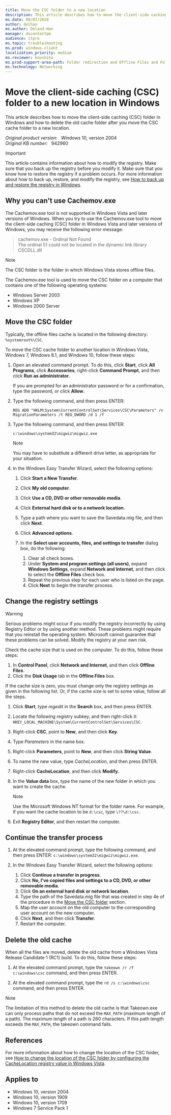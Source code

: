 ```yaml
---
title: Move the CSC folder to a new location
description: This article describes how to move the client-side caching (CSC) folder to a new location in Windows Vista or later versions of Windows.
ms.date: 08/07/2020
author: delhan
ms.author: Deland-Han
manager: dscontentpm
audience: itpro
ms.topic: troubleshooting
ms.prod: windows-client
localization_priority: medium
ms.reviewer: kaushika
ms.prod-support-area-path: Folder redirection and Offline Files and Folders (CSC)
ms.technology: Networking
---
```

# Move the client-side caching (CSC) folder to a new location in Windows

This article describes how to move the client-side caching (CSC) folder in Windows and how to delete the old cache folder after you move the CSC cache folder to a new location.

_Original product version:_ &nbsp; Windows 10, version 2004  
_Original KB number:_ &nbsp; 942960

> [!IMPORTANT]
> This article contains information about how to modify the registry. Make sure that you back up the registry before you modify it. Make sure that you know how to restore the registry if a problem occurs. For more information about how to back up, restore, and modify the registry, see [How to back up and restore the registry in Windows](https://support.microsoft.com/help/322756).

## Why you can't use Cachemov.exe

The Cachemov.exe tool is not supported in Windows Vista and later versions of Windows. When you try to use the Cachemov.exe tool to move the client-side caching (CSC) folder in Windows Vista and later versions of Windows, you may receive the following error message:

> cachemov.exe - Ordinal Not Found  
> The ordinal 51 could not be located in the dynamic link library CSCDLL.dll

> [!NOTE]
> The CSC folder is the folder in which Windows Vista stores offline files.

The Cachemov.exe tool is used to move the CSC folder on a computer that contains one of the following operating systems:

- Windows Server 2003
- Windows XP
- Windows 2000 Server

## Move the CSC folder

Typically, the offline files cache is located in the following directory: `%systemroot%\CSC`.

To move the CSC cache folder to another location in Windows Vista, Windows 7, Windows 8.1, and Windows 10, follow these steps:

1. Open an elevated command prompt. To do this, click **Start**, click **All Programs**, click **Accessories**, right-click **Command Prompt**, and then click **Run as administrator**.

    If you are prompted for an administrator password or for a confirmation, type the password, or click **Allow**.

2. Type the following command, and then press ENTER:

    ```console
    REG ADD "HKLM\System\CurrentControlSet\Services\CSC\Parameters" /v MigrationParameters /t REG_DWORD /d 1 /f
    ```

3. Type the following command, and then press ENTER:

    ```console
    c:\windows\system32\migwiz\migwiz.exe
    ```

    > [!NOTE]
    > You may have to substitute a different drive letter, as appropriate for your situation.

4. In the Windows Easy Transfer Wizard, select the following options:
  
    1. Click **Start a New Transfer**.
    2. Click **My old computer**.
    3. Click **Use a CD, DVD or other removable media**.
    4. Click **External hard disk or to a network location**.
    5. Type a path where you want to save the Savedata.mig file, and then click **Next**.
    6. Click **Advanced options**.
    7. In the **Select user accounts, files, and settings to transfer** dialog box, do the following:

        1. Clear all check boxes.
        2. Under **System and program settings (all users)**, expand **Windows Settings**, expand **Network and Internet**, and then click to select the **Offline Files** check box.
        3. Repeat the previous step for each user who is listed on the page.
        4. Click **Next** to begin the transfer process.

## Change the registry settings

> [!WARNING]
> Serious problems might occur if you modify the registry incorrectly by using Registry Editor or by using another method. These problems might require that you reinstall the operating system. Microsoft cannot guarantee that these problems can be solved. Modify the registry at your own risk.

Check the cache size that is used on the computer. To do this, follow these steps:

1. In **Control Panel**, click **Network and Internet**, and then click **Offline Files**.
2. Click the **Disk Usage** tab in the **Offline Files** box.

If the cache size is zero, you must change only the registry settings as given in the following list. Or, if the cache size is set to some value, follow all the steps.

1. Click **Start**, type *regedit* in the **Search** box, and then press ENTER.
2. Locate the following registry subkey, and then right-click it: `HKEY_LOCAL_MACHINE\System\CurrentControlSet\Services\CSC`.
3. Right-click **CSC**, point to **New**, and then click **Key**.
4. Type *Parameters* in the name box.
5. Right-click **Parameters**, point to **New**, and then click **String Value**.
6. To name the new value, type *CacheLocation*, and then press ENTER.
7. Right-click **CacheLocation**, and then click **Modify**.
8. In the **Value data** box, type the name of the new folder in which you want to create the cache.

    > [!NOTE]
    > Use the Microsoft Windows NT format for the folder name. For example, if you want the cache location to be `d:\csc`, type `\??\d:\csc`.

9. Exit **Registry Editor**, and then restart the computer.

## Continue the transfer process

1. At the elevated command prompt, type the following command, and then press ENTER: `c:\windows\system32\migwiz\migwiz.exe`.

2. In the Windows Easy Transfer Wizard, select the following options:

    1. Click **Continue a transfer in progress**.
    2. Click **No, I've copied files and settings to a CD, DVD, or other removable media**.
    3. Click **On an external hard disk or network location**.
    4. Type the path of the Savedata.mig file that was created in step 4e of the procedure in the [Move the CSC folder](#move-the-csc-folder) section.
    5. Map the user account on the old computer to the corresponding user account on the new computer.
    6. Click **Next**, and then click **Transfer**.
    7. Restart the computer.

## Delete the old cache

When all the files are moved, delete the old cache from a Windows Vista Release Candidate 1 (RC1) build. To do this, follow these steps:

1. At the elevated command prompt, type the `takeown /r /f c:\windows\csc` command, and then press ENTER.

2. At the elevated command prompt, type the `rd /s c:\windows\csc` command, and then press ENTER.

> [!NOTE]
> The limitation of this method to delete the old cache is that Takeown.exe can only process paths that do not exceed the `MAX_PATH` (maximum length of a path). The maximum length of a path is 260 characters. If this path length exceeds the `MAX_PATH`, the takeown command fails.

## References

For more information about how to change the location of the CSC folder, see [How to change the location of the CSC folder by configuring the CacheLocation registry value in Windows Vista](https://support.microsoft.com/help/937475).

## Applies to

- Windows 10, version 2004
- Windows 10, version 1909
- Windows 10, version 1709
- Windows 7 Service Pack 1
